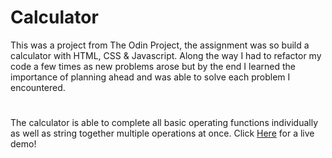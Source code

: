 # Calculator
This was a project from The Odin Project, the assignment was so build a calculator with HTML, CSS & Javascript.
Along the way I had to refactor my code a few times as new problems arose but by the end I learned the importance of planning ahead and was able to solve each problem I encountered.
#
The calculator is able to complete all basic operating functions individually as well as string together multiple operations at once.
Click [Here](https://woodhouse1919.github.io/Calc/) for a live demo!
